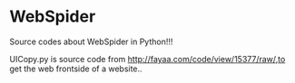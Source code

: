 WebSpider
=========

Source codes about WebSpider in Python!!!

UICopy.py is source code from http://fayaa.com/code/view/15377/raw/,to get the web frontside of a website..
